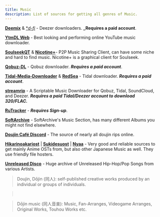 ```yaml
---
title: Music
description: List of sources for getting all genres of Music.
---
```


[**Deemix**](https://deemix.app) & [**d-fi*](https://notabug.org/sayem314/d-fi) - Deezer downloaders. **_Requires a paid account**.

[**YtmDL Web**](https://ytmdl.deepjyoti30.dev/) - Best looking and performing online YouTube music downloader.

[**SoulseekQT**](https://www.slsknet.org/) & [**Nicotine+**](https://github.com/nicotine-plus/nicotine-plus)- P2P Music Sharing Client, can have some niche and hard to find music. Nicotine+ is a graphical client for Soulseek.

[**Qobuz-DL**](https://github.com/vitiko98/qobuz-dl) - Qobuz downloader. **_Requires a paid account_**.  

[**Tidal-Media-Downloader**](https://github.com/yaronzz/Tidal-Media-Downloader) & [**RedSea**](https://github.com/Dniel97/RedSea) - Tidal downloader. **_Requires a paid account_**.  

[**streamrip**](https://github.com/nathom/streamrip) - A Scriptable Music Downloader for Qobuz, Tidal, SoundCloud, and Deezer. **_Requires a paid Tidal/Deezer account to download 320/FLAC._**

[**RuTracker**](https://rutracker.org) - **_Requires Sign-up_**.  

[**SoftArchive**](https://sanet.st/music/) - SoftArchive's Music Section, has many different Albums you might not find elsewhere.

[**Doujin Café Discord**](https://discord.gg/doujincafe) - The source of nearly all doujin rips online.

[**Hikarinoakariost**](http://hikarinoakari.com/) | [**Sukidesuost**](http://sukidesuost.info/) | [**Nyaa**](http://nyaa.si/) - Very good and reliable sources to get mainly Anime OSTs from, but also other Japanese Music as well. They use friendly file hosters.

[**Unreleased Disco**](https://unreleased.me/) - Huge archive of Unreleased Hip-Hop/Pop Songs from various Artists.

> Doujin, Dōjin (同人): self-published creative works produced by an individual or groups of individuals.  

> &nbsp;

> Dōjin music (同人音楽): Music, Fan-Arranges, Videogame Arranges, Original Works, Touhou Works etc.
